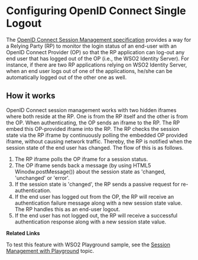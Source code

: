 # Configuring OpenID Connect Single Logout

The [OpenID Connect Session Management
specification](http://openid.net/specs/openid-connect-session-1_0.html)
 provides a way for a Relying Party (RP) to monitor the login status of
an end-user with an OpenID Connect Provider (OP) so that the RP
application can log-out any end user that has logged out of the OP
(i.e., the WSO2 Identity Server). For instance, if there are two RP
applications relying on WSO2 Identity Server, when an end user logs out
of one of the applications, he/she can be automatically logged out of
the other one as well.

## How it works

OpenID Connect session management works with two hidden iframes where
both reside at the RP. One is from the RP itself and the other is from
the OP. When authenticating, the OP sends an iframe to the RP. The RP
embed this OP-provided iframe into the RP. The RP checks the session
state via the RP iframe by continuously polling the embedded OP provided
iframe, without causing network traffic. Thereby, the RP is notified
when the session state of the end user has changed. The flow of this is
as follows.

1.  The RP iframe polls the OP iframe for a session status.
2.  The OP iframe sends back a message (by using HTML5
    Winodw.postMessage()) about the session state as 'changed,
    'unchanged' or 'error'.
3.  If the session state is 'changed', the RP sends a passive request
    for re-authentication.
4.  If the end user has logged out from the OP, the RP will receive an
    authentication failure message along with a new session state value.
    The RP handles this as an end-user logout.
5.  If the end user has not logged out, the RP will receive a successful
    authentication response along with a new session state value.
  

**Related Links**

To test this feature with WSO2 Playground sample, see the [Session
Management with Playground](../../learn/session-management-with-playground) topic.
